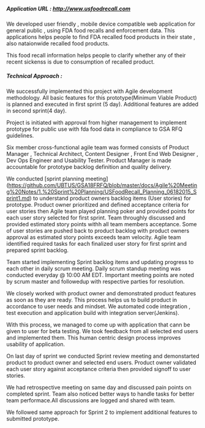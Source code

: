 ##### Application URL : http://www.usfoodrecall.com

We developed user friendly , mobile device compatible web application for general public , using FDA food recalls and enforcement data.
This applications helps people to find FDA recalled food products in their state , also nataionwide recalled food products.

This food recall information helps people to clarify whether any of their recent sickenss is due to consumption of recalled product.

##### Technical Approach :

We successfully implemented this project with Agile development methodology. All basic features for this prototype(Minimum Viable Product)
is planned and executed in first sprint (5 day). Additional features are added in second sprint(4 day).

Project is initiated with approval from higher management to implement prototype for public use with fda food data in compliance 
to GSA RFQ guidelines.

Six member cross-functional agile team was formed consists of Product Manager , Technical Architect, 
Content Designer , Front End Web Designer , Dev Ops Engineer and Usability Tester. Product Manager is made 
accountable for prototype backlog definition and quality delivery.

We conducted [sprint planning meeting] (https://github.com/UBTUS/GSA18FRFQ/blob/master/docs/Agile%20Meeting%20Notes/1.%20Sprint%20Planning/USFoodRecall_Planning_06182015_Sprint1.md) to understand product owners backlog items (User stories) for prototype. Product owner prioritized
and defined acceptance criteria for user stories then Agile team played planning poker and provided points for each user story selected for first sprint. 
Team throughly discussed and provided estimated story points withh all team members acceptance. Some of user stories are pushed back to product backlog 
with product owners approval as estimated story points exceeds team velocity.
Agile team identified required tasks for each finalized user story for first sprint and prepared sprint backlog.

Team started implementing Sprint backlog items and updating progress to each other in daily scrum meeting. Daily scrum standup meeting was
conducted everyday @ 10:00 AM EDT. Important meeting points are noted by scrum master and followedup with respective parties for resolution.

We closely worked with product owner and demonstrated product features as soon as they are ready. This process helps us to build
product in accordance to user needs and mindset. We automated code integration , test execution and application 
build with integration server(Jenkins).

With this process, we managed to come up with application that cann be given to user for beta testing. We took feedback from all selected end users
and implemented them. This human centric design process improves usability of application.

On last day of sprint we conducted Sprint review meeting and demonstarted product to product owner and selected end users. Product owner
validated each user story against acceptance criteria then provided signoff to user stories. 

We had retrospective meeting on same day and discussed pain points on completed sprint.
Team also noticed better ways to handle tasks for better team performace.All discussions are logged and shared with team.


We followed same approach for Sprint 2 to implement additional features to submitted prototype.